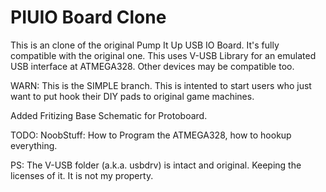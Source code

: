 PIUIO Board Clone
===========

This is an clone of the original Pump It Up USB IO Board. It's fully compatible with the original one.
This uses V-USB Library for an emulated USB interface at ATMEGA328. Other devices may be compatible too.

WARN: This is the SIMPLE branch. This is intented to start users who just want to put hook their DIY pads to original game machines.

Added Fritizing Base Schematic for Protoboard.

TODO: NoobStuff: How to Program the ATMEGA328, how to hookup everything.


PS: The V-USB folder (a.k.a. usbdrv) is intact and original. Keeping the licenses of it. It is not my property.


